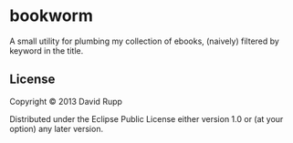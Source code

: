 # bookworm

A small utility for plumbing my collection of ebooks, (naively) filtered by keyword in the title.

## License

Copyright © 2013 David Rupp

Distributed under the Eclipse Public License either version 1.0 or (at
your option) any later version.
